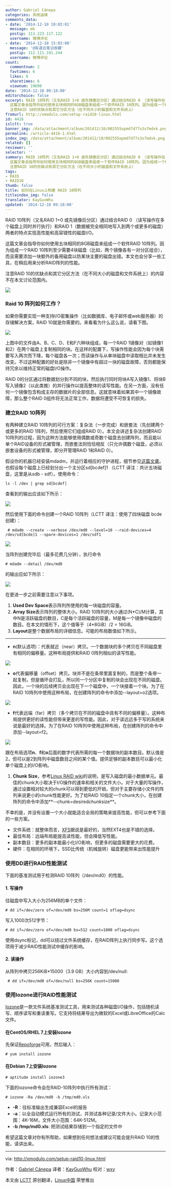 ```yaml
---
author: Gabriel Cánepa
categories: 系统运维
comments_data:
- date: '2014-12-10 10:03:01'
  message: mk
  postip: 113.223.117.122
  username: 微博评论
- date: '2014-12-10 15:03:00'
  message: '@有道云笔记收藏'
  postip: 112.111.191.244
  username: 微博评论
count:
  commentnum: 2
  favtimes: 6
  likes: 0
  sharetimes: 6
  viewnum: 19690
date: '2014-12-10 09:18:00'
editorchoice: false
excerpt: RAID 10阵列（又名RAID 1+0 或先镜像后分区）通过结合RAID 0 （读写操作在多个磁盘上同时并行执行）和RAID 1（数据被完全相同地写入到两个或更多的磁盘）两者的特点实现高性能和高容错性的磁盘I/O。
  这篇文章会指导你如何使用五块相同的8GB磁盘来组成一个软件RAID 10阵列。因为组成一个RAID 10阵列至少需要4块磁盘（比如，两个镜像各有一对分区组合），而且需要添加一块额外的备用磁盘以防某块主要的磁盘出错。本文也会分享一些工具，在稍后用来分析RAID阵列的性能。
  注意RAID 10的优缺点和其它分区方法（在不同大小的磁盘和文件系统上）
fromurl: http://xmodulo.com/setup-raid10-linux.html
id: 4416
islctt: true
banner_img: /data/attachment/album/201412/10/002555opmd7d77x3x7mdvk.png
permalink: /article-4416-1.html
index_img: /data/attachment/album/201412/10/002555opmd7d77x3x7mdvk.png.thumb.jpg
related: []
reviewer: ''
selector: ''
summary: RAID 10阵列（又名RAID 1+0 或先镜像后分区）通过结合RAID 0 （读写操作在多个磁盘上同时并行执行）和RAID 1（数据被完全相同地写入到两个或更多的磁盘）两者的特点实现高性能和高容错性的磁盘I/O。
  这篇文章会指导你如何使用五块相同的8GB磁盘来组成一个软件RAID 10阵列。因为组成一个RAID 10阵列至少需要4块磁盘（比如，两个镜像各有一对分区组合），而且需要添加一块额外的备用磁盘以防某块主要的磁盘出错。本文也会分享一些工具，在稍后用来分析RAID阵列的性能。
  注意RAID 10的优缺点和其它分区方法（在不同大小的磁盘和文件系统上）
tags:
- RAID
- RAID10
thumb: false
title: 如何在Linux上构建 RAID 10阵列
titleindex_img: false
translator: KayGuoWhu
updated: '2014-12-10 09:18:00'
---
```


RAID 10阵列（又名RAID 1+0 或先镜像后分区）通过结合RAID 0 （读写操作在多个磁盘上同时并行执行）和RAID 1（数据被完全相同地写入到两个或更多的磁盘）两者的特点实现高性能和高容错性的磁盘I/O。


这篇文章会指导你如何使用五块相同的8GB磁盘来组成一个软件RAID 10阵列。因为组成一个RAID 10阵列至少需要4块磁盘（比如，两个镜像各有一对分区组合），而且需要添加一块额外的备用磁盘以防某块主要的磁盘出错。本文也会分享一些工具，在稍后用来分析RAID阵列的性能。


注意RAID 10的优缺点和其它分区方法（在不同大小的磁盘和文件系统上）的内容不在本文讨论范围内。


![](/data/attachment/album/201412/10/002555opmd7d77x3x7mdvk.png)


### Raid 10 阵列如何工作？


如果你需要实现一种支持I/O密集操作（比如数据库、电子邮件或web服务器）的存储解决方案，RAID 10就是你需要的。来看看为什么这么说，请看下图。


![](/data/attachment/album/201412/10/002559hh5a5fufu642xr59.png)


上图中的文件由A、B、C、D、E和F六种块组成，每一个RAID 1镜像对（如镜像1和2）在两个磁盘上复制相同的块。在这样的配置下，写操作性能会因为每个块需要写入两次而下降，每个磁盘各一次；而读操作与从单块磁盘中读取相比并未发生改变。不过这种配置的好处是除非一个镜像中有超过一块的磁盘故障，否则都能保持冗余以维持正常的磁盘I/O操作。


RAID 0的分区通过将数据划分到不同的块，然后执行同时将块A写入镜像1、将块B写入镜像2（以此类推）的并行操作以提高整体的读写性能。在另一方面，没有任何一个镜像包含构成主存的数据片的全部信息。这就意味着如果其中一个镜像故障，那么整个RAID 0组件将无法正常工作，数据将遭受不可恢复的损失。


### 建立RAID 10阵列


有两种建立RAID 10阵列的可行方案：复杂法（一步完成）和嵌套法（先创建两个或更多的RAID 1阵列，然后使用它们组成RAID 0）。本文会讲述复杂法创建RAID 10阵列的过程，因为这种方法能够使用偶数或奇数个磁盘去创建阵列，而且能以单个RAID设备的形式被管理，而嵌套法则恰恰相反（只允许偶数个磁盘，必须以嵌套设备的形式被管理，即分开管理RAID 1和RAID 0）。


假设你的机器已经安装mdadm，并运行着相应的守护进程，细节参见[这篇文章](http://xmodulo.com/create-software-raid1-array-mdadm-linux.html)。也假设每个磁盘上已经划分出一个主分区sd[bcdef]1 （LCTT 译注：共计五块磁盘，这里是从sdb - sdf）。使用命令：



```
ls -l /dev | grep sd[bcdef]

```

查看到的输出应该如下所示：


![](/data/attachment/album/201412/10/002602nf2zgee50prddzpp.jpg)


然后使用下面的命令创建一个RAID 10阵列（LCTT 译注：使用了四块磁盘 bcde 创建）：



```
 # mdadm --create --verbose /dev/md0 --level=10 --raid-devices=4 /dev/sd[bcde]1 --spare-devices=1 /dev/sdf1 

```

![](/data/attachment/album/201412/10/002604q22dde2222lhsoe2.jpg)


当阵列创建完毕后（最多花费几分钟），执行命令



```
# mdadm --detail /dev/md0

```

的输出应如下所示：


![](/data/attachment/album/201412/10/002606mqfa1cf5r5hfyy2r.png)


在更进一步之前需要注意以下事项。


1. **Used Dev Space**表示阵列所使用的每一块磁盘的容量。
2. **Array Size**表示阵列的整体大小。RAID 10阵列的大小通过(N\*C)/M计算，其中N是活跃磁盘的数目，C是每个活跃磁盘的容量，M是每一个镜像中磁盘的数目。在本文的情形下，这个值等于（4\*8GiB）/2 = 16GiB。
3. **Layout**是整个数据布局的详细信息。可能的布局数值如下所示。



---


* **n**(默认选项)：代表就近（near）拷贝。一个数据块的多个拷贝在不同磁盘里有相同的偏移量。这种布局提供和RAID 0阵列相似的读写性能。


![](/data/attachment/album/201412/10/002608meanweg2s0itmh20.png)


* **o**代表偏移量（offset）拷贝。块并不是在条带里面复制的，而是整个条带一起复制，但是循环会打乱，所以同一个分区中复制的块会出现在不同的磁盘。因此，一个块的后续拷贝会出现在下一个磁盘中，一个块接着一个块。为了在RAID 10阵列中使用这种布局，在创建阵列的命令中添加--layout=o2选项。


![](/data/attachment/album/201412/10/002610fd9ls0uc6w9r1s4d.png)


* **f**代表远端（far）拷贝（多个拷贝在不同的磁盘中具有不同的偏移量）。这种布局提供更好的读性能但带来更差的写性能。因此，对于读远远多于写的系统来说是最好的选择。为了在RAID 10阵列中使用这种布局，在创建阵列的命令中添加--layout=f2。


![](/data/attachment/album/201412/10/002612xpsihw4hbrh6syzb.png)


跟在布局选项**n**、**f**和**o**后面的数字代表所需的每一个数据块的副本数目。默认值是2，但可以是2到阵列中磁盘数目之间的某个值。提供足够的副本数目可以最小化单个磁盘上的I/O影响。


1. **Chunk Size**，参考[Linux RAID wiki](https://raid.wiki.kernel.org/)的说明，是写入磁盘的最小数据单元。最佳的chunk大小取决于I/O操作的速率和相关的文件大小。对于大量的写操作，通过设置相对较大的chunk可以得到更低的开销，但对于主要存储小文件的阵列来说更小的chunk性能更好。为了给RAID 10指定一个chunk大小，在创建阵列的命令中添加**--chunk=desired*chunk*size**。


不幸的是，并没有设置一个大小就能适合全局的策略来提高性能，但可以参考下面的一些方案。


* 文件系统：就整体而言，[XFS](http://ask.xmodulo.com/create-mount-xfs-file-system-linux.html)据说是最好的，当然EXT4也是不错的选择。
* 最佳布局：远端布局能提高读性能，但会降低写性能。
* 副本数目：更多的副本能最小化I/O影响，但更多的磁盘需要更大的花费。
* 硬件：在相同的环境下，SSD比传统（机械旋转）磁盘更能带来出性能提升


### 使用DD进行RAID性能测试


下面的基准测试用于检测RAID 10阵列（/dev/md0）的性能。


#### 1. 写操作


往磁盘中写入大小为256MB的单个文件：



```
# dd if=/dev/zero of=/dev/md0 bs=256M count=1 oflag=dsync 

```

写入1000次512字节：



```
# dd if=/dev/zero of=/dev/md0 bs=512 count=1000 oflag=dsync 

```

使用dsync标记，dd可以绕过文件系统缓存，在RAID阵列上执行同步写。这个选项用于减少RAID性能测试中缓存的影响。


#### 2. 读操作


从阵列中拷贝256KiB\*15000（3.9 GB）大小内容到/dev/null:



```
 # dd if=/dev/md0 of=/dev/null bs=256K count=15000 

```

### 使用Iozone进行RAID性能测试


[Iozone](http://www.iozone.org/)是一款文件系统基准测试工具，用来测试各种磁盘I/O操作，包括随机读写、顺序读写和重读重写。它支持将结果导出为微软的Excel或LibreOffice的Calc文件。


#### 在CentOS/RHEL 7上安装Iozone


先保证[Repoforge](http://xmodulo.com/how-to-set-up-rpmforge-repoforge-repository-on-centos.html)可用，然后输入：



```
# yum install iozone 

```

#### 在Debian 7上安装Iozone



```
# aptitude install iozone3 

```

下面的iozone命令会在RAID-10阵列中执行所有测试：



```
# iozone -Ra /dev/md0 -b /tmp/md0.xls 

```

* **-R**：往标准输出生成兼容Excel的报告
* **-a**：以全自动模式运行所有的测试，并测试各种记录/文件大小。记录大小范围：4K-16M，文件大小范围：64K-512M。
* **-b /tmp/md0.xls**: 把测试结果存储到一个指定的文件中


希望这篇文章对你有所帮助，如果想到任何想法或建议可能会提升RAID 10的性能，请讲出来。




---


via: <http://xmodulo.com/setup-raid10-linux.html>


作者：[Gabriel Cánepa](http://xmodulo.com/author/gabriel) 译者：[KayGuoWhu](https://github.com/KayGuoWhu) 校对：[wxy](https://github.com/wxy)


本文由 [LCTT](https://github.com/LCTT/TranslateProject) 原创翻译，[Linux中国](http://linux.cn/) 荣誉推出